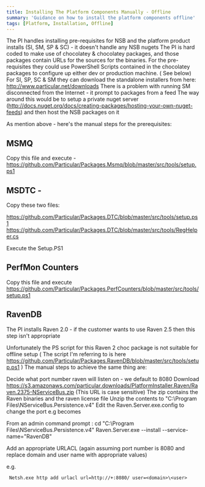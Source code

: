```yaml
---
title: Installing The Platform Components Manually - Offline
summary: 'Guidance on how to install the platform components offline'
tags: [Platform, Installation, Offline]
---
```


The PI handles installing pre-requisites for NSB and the platform product installs (SI, SM, SP & SC) - it doesn't handle any NSB nugets
The PI is hard coded to make use of chocolatey & chocolatey packages,  and those packages contain URLs for the sources for the binaries.
For the pre-requisites they could use PowerShell Scripts contained in the chocolatey packages to configure up either dev or production machine. ( See below) 
For SI, SP, SC & SM  they can download the standalone installers from here: http://www.particular.net/downloads
There is a problem with running SM disconnected from the Internet - it prompt to packages from a feed
The way around this would be to setup a private nuget server (http://docs.nuget.org/docs/creating-packages/hosting-your-own-nuget-feeds)
and then host the NSB packages on it

As mention above - here's the manual steps for the prerequisites:

## MSMQ 
Copy this file and execute -  https://github.com/Particular/Packages.Msmq/blob/master/src/tools/setup.ps1

## MSDTC  -
 Copy these two files:

https://github.com/Particular/Packages.DTC/blob/master/src/tools/setup.ps1
https://github.com/Particular/Packages.DTC/blob/master/src/tools/RegHelper.cs

Execute the Setup.PS1

## PerfMon Counters
Copy this file and execute https://github.com/Particular/Packages.PerfCounters/blob/master/src/tools/setup.ps1

## RavenDB 
The PI installs Raven 2.0 - if the customer wants to use Raven 2.5 then this step isn't appropriate

Unfortunately the PS script for this Raven 2 choc package is not suitable for offline setup  ( The script I'm referring to is here    https://github.com/Particular/Packages.RavenDB/blob/master/src/tools/setup.ps1  )
The manual steps to achieve the same thing are:

Decide what port number raven will listen on - we default to 8080
Download   https://s3.amazonaws.com/particular.downloads/PlatformInstaller.Raven/Raven.2375-NServiceBus.zip   (This URL is case sensitive) 
The zip contains the Raven binaries and the raven license file
Unzip the contents to "C:\Program Files\NServiceBus.Persistence.v4"
Edit the Raven.Server.exe.config to change the port 
     e.g  <add key="Raven/Port" value="*"/>  becomes  <add key="Raven/Port" value="8080"/>  

From an admin command prompt :
    cd  "C:\Program Files\NServiceBus.Persistence.v4"
    Raven.Server.exe  --install --service-name="RavenDB"

Add an appropriate URLACL (again assuming port number is 8080 and replace domain and user name with appropriate values)

        
e.g.

     Netsh.exe http add urlacl url=http://+:8080/ user=<domain>\<user>
